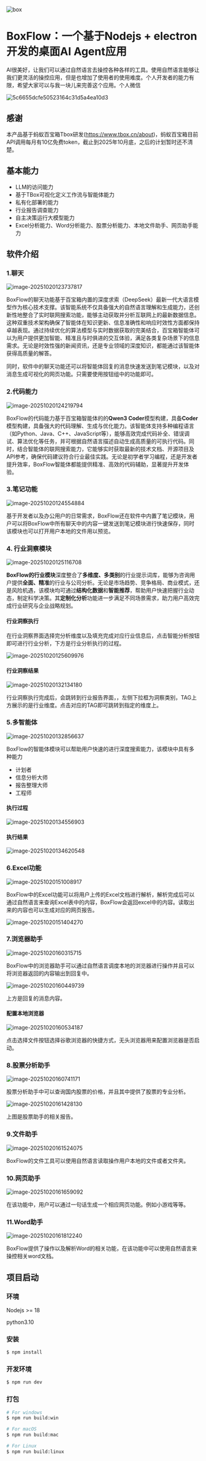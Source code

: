 ![box](assets/box.png)

# BoxFlow：一个基于Nodejs + electron开发的桌面AI Agent应用

AI很美好，让我们可以通过自然语言去操控各种各样的工具。使用自然语言能够让我们更灵活的操控应用，但是也增加了使用者的使用难度。个人开发者的能力有限，希望大家可以与我一块儿来完善这个应用。个人微信

![5c6655dcfe50523164c31d5a4ea10d3](assets/5c6655dcfe50523164c31d5a4ea10d3-1760948986722-27.png)

## 感谢
本产品基于蚂蚁百宝箱Tbox研发(https://www.tbox.cn/about)，蚂蚁百宝箱目前API调用每月有10亿免费token，截止到2025年10月底，之后的计划暂时还不清楚。

## 基本能力

* LLM的访问能力
* 基于TBox可视化定义工作流与智能体能力
* 私有化部署的能力
* 行业报告调查能力
* 自主决策运行大模型能力
* Excel分析能力、Word分析能力、股票分析能力、本地文件助手、网页助手能力

## 软件介绍

### 1.聊天

![image-20251020123737817](assets/image-20251020123737817.png)

BoxFlow的聊天功能基于百宝箱内置的深度求索（DeepSeek）最新一代大语言模型作为核心技术支撑。该智能系统不仅具备强大的自然语言理解和生成能力，还创新性地整合了实时联网搜索功能，能够主动获取并分析互联网上的最新数据信息。这种双重技术架构确保了智能体在知识更新、信息准确性和响应时效性方面都保持卓越表现。通过持续优化的算法模型与实时数据获取的完美结合，百宝箱智能体可以为用户提供更加智能、精准且与时俱进的交互体验，满足各类复杂场景下的信息需求。无论是时效性强的新闻资讯，还是专业领域的深度知识，都能通过该智能体获得高质量的解答。

同时，软件中的聊天功能还可以将智能体回复的消息快速发送到笔记模块，以及对消息生成可视化的网页功能。只需要使用按钮组中的功能即可。

### 2.代码能力

![image-20251020124219794](assets/image-20251020124219794.png)

BoxFlow的代码能力基于百宝箱智能体的的**Qwen3 Coder**模型构建，具备**Coder**模型构建，具备强大的代码理解、生成与优化能力。该智能体支持多种编程语言（如Python、Java、C++、JavaScript等），能够高效完成代码补全、错误调试、算法优化等任务，并可根据自然语言描述自动生成高质量的可执行代码。同时，结合智能体的联网搜索能力，它能够实时获取最新的技术文档、开源项目及API参考，确保代码建议符合行业最佳实践。无论是初学者学习编程，还是开发者提升效率，BoxFlow智能体都能提供精准、高效的代码辅助，显著提升开发体验。

### 3.笔记功能

![image-20251020124554884](assets/image-20251020124554884.png)

基于开发者以及办公用户的日常需求，BoxFlow还在软件中内置了笔记模块，用户可以将BoxFlow中所有聊天中的内容一键发送到笔记模块进行快速保存，同时该模块也可以打开用户本地的文件用以预览。

### 4. 行业洞察模块

![image-20251020125116708](assets/image-20251020125116708.png)

**BoxFlow的行业模块**深度整合了**多维度、多类别**的行业提示词库，能够为咨询用户提供**全面、精准**的行业与公司分析。无论是市场趋势、竞争格局、商业模式，还是风险机遇，该模块均可通过**结构化数据**和**智能推荐**，帮助用户快速把握行业动态，制定科学决策。其**定制化分析**功能进一步满足不同场景需求，助力用户高效完成行业研究与企业战略规划。

#### 行业洞察执行

在行业洞察界面选择完分析维度以及填充完成对应行业信息后，点击智能分析按钮即可进行行业分析，下方是行业分析执行的过程。

![image-20251020125609976](assets/image-20251020125609976.png)

#### 行业洞察结果

![image-20251020132134180](assets/image-20251020132134180.png)

行业洞察执行完成后，会跳转到行业报告界面，，左侧下拉框为洞察类别，TAG上方展示的是行业维度。点击对应的TAG即可跳转到指定的维度上。

### 5.多智能体

![image-20251020132856637](assets/image-20251020132856637.png)

BoxFlow的智能体模块可以帮助用户快速的进行深度搜索能力，该模块中具有多种能力

* 计划者
* 信息分析大师
* 报告整理大师
* 工程师

#### 执行过程

![image-20251020134556903](assets/image-20251020134556903.png)

#### 执行结果

![image-20251020134620548](assets/image-20251020134620548.png)

### 6.Excel功能

![image-20251020151008917](assets/image-20251020151008917.png)

BoxFlow中的Excel功能可以将用户上传的Excel文档进行解析，解析完成后可以通过自然语言来查询Excel表中的内容，BoxFlow会返回excel中的内容。读取出来的内容也可以生成对应的网页报告。

![image-20251020151404270](assets/image-20251020151404270.png)

### 7.浏览器助手

![image-20251020160315715](assets/image-20251020160315715.png)

BoxFlow中的浏览器助手可以通过自然语言调度本地的浏览器进行操作并且可以将浏览器返回的内容输出到回复中。

![image-20251020160449739](assets/image-20251020160449739.png)

上方是回复的消息内容。

#### 配置本地浏览器

![image-20251020160534187](assets/image-20251020160534187.png)

点击选择文件按钮选择谷歌浏览器的快捷方式，无头浏览器用来配置浏览器是否启动。

### 8.股票分析助手

![image-20251020160741171](assets/image-20251020160741171.png)

股票分析助手中可以查询国内股票的价格，并且其中提供了股票的专业分析。

![image-20251020161428130](assets/image-20251020161428130.png)

上图是股票助手的相关报告。

### 9.文件助手

![image-20251020161524075](assets/image-20251020161524075.png)

BoxFlow的文件工具可以使用自然语言读取操作用户本地的文件或者文件夹。

### 10.网页助手

![image-20251020161659092](assets/image-20251020161659092.png)

在该功能中，用户可以通过一句话生成一个相应网页功能。例如小游戏等等。

### 11.Word助手

![image-20251020161812240](assets/image-20251020161812240.png)

BoxFlow提供了操作以及解析Word的相关功能，在该功能中可以使用自然语言来操控相关word文档。

## 项目启动

### 环境

Nodejs >= 18

python3.10

### 安装

```bash
$ npm install
```

### 开发环境

```bash
$ npm run dev
```

### 打包

```bash
# For windows
$ npm run build:win

# For macOS
$ npm run build:mac

# For Linux
$ npm run build:linux
```



